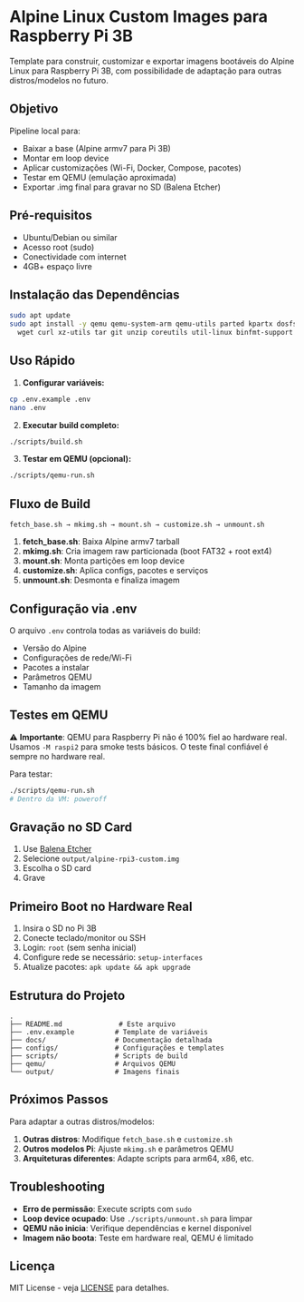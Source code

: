 # Alpine Linux Custom Images para Raspberry Pi 3B

Template para construir, customizar e exportar imagens bootáveis do Alpine Linux para Raspberry Pi 3B, com possibilidade de adaptação para outras distros/modelos no futuro.

## Objetivo

Pipeline local para:
- Baixar a base (Alpine armv7 para Pi 3B)
- Montar em loop device
- Aplicar customizações (Wi-Fi, Docker, Compose, pacotes)
- Testar em QEMU (emulação aproximada)
- Exportar .img final para gravar no SD (Balena Etcher)

## Pré-requisitos

- Ubuntu/Debian ou similar
- Acesso root (sudo)
- Conectividade com internet
- 4GB+ espaço livre

## Instalação das Dependências

```bash
sudo apt update
sudo apt install -y qemu qemu-system-arm qemu-utils parted kpartx dosfstools e2fsprogs \
  wget curl xz-utils tar git unzip coreutils util-linux binfmt-support
```

## Uso Rápido

1. **Configurar variáveis:**
```bash
cp .env.example .env
nano .env
```

2. **Executar build completo:**
```bash
./scripts/build.sh
```

3. **Testar em QEMU (opcional):**
```bash
./scripts/qemu-run.sh
```

## Fluxo de Build

```
fetch_base.sh → mkimg.sh → mount.sh → customize.sh → unmount.sh
```

1. **fetch_base.sh**: Baixa Alpine armv7 tarball
2. **mkimg.sh**: Cria imagem raw particionada (boot FAT32 + root ext4)
3. **mount.sh**: Monta partições em loop device
4. **customize.sh**: Aplica configs, pacotes e serviços
5. **unmount.sh**: Desmonta e finaliza imagem

## Configuração via .env

O arquivo `.env` controla todas as variáveis do build:
- Versão do Alpine
- Configurações de rede/Wi-Fi
- Pacotes a instalar
- Parâmetros QEMU
- Tamanho da imagem

## Testes em QEMU

⚠️ **Importante**: QEMU para Raspberry Pi não é 100% fiel ao hardware real. Usamos `-M raspi2` para smoke tests básicos. O teste final confiável é sempre no hardware real.

Para testar:
```bash
./scripts/qemu-run.sh
# Dentro da VM: poweroff
```

## Gravação no SD Card

1. Use [Balena Etcher](https://www.balena.io/etcher/)
2. Selecione `output/alpine-rpi3-custom.img`
3. Escolha o SD card
4. Grave

## Primeiro Boot no Hardware Real

1. Insira o SD no Pi 3B
2. Conecte teclado/monitor ou SSH
3. Login: `root` (sem senha inicial)
4. Configure rede se necessário: `setup-interfaces`
5. Atualize pacotes: `apk update && apk upgrade`

## Estrutura do Projeto

```
.
├── README.md              # Este arquivo
├── .env.example          # Template de variáveis
├── docs/                 # Documentação detalhada
├── configs/              # Configurações e templates
├── scripts/              # Scripts de build
├── qemu/                 # Arquivos QEMU
└── output/               # Imagens finais
```

## Próximos Passos

Para adaptar a outras distros/modelos:

1. **Outras distros**: Modifique `fetch_base.sh` e `customize.sh`
2. **Outros modelos Pi**: Ajuste `mkimg.sh` e parâmetros QEMU
3. **Arquiteturas diferentes**: Adapte scripts para arm64, x86, etc.

## Troubleshooting

- **Erro de permissão**: Execute scripts com `sudo`
- **Loop device ocupado**: Use `./scripts/unmount.sh` para limpar
- **QEMU não inicia**: Verifique dependências e kernel disponível
- **Imagem não boota**: Teste em hardware real, QEMU é limitado

## Licença

MIT License - veja [LICENSE](LICENSE) para detalhes. 